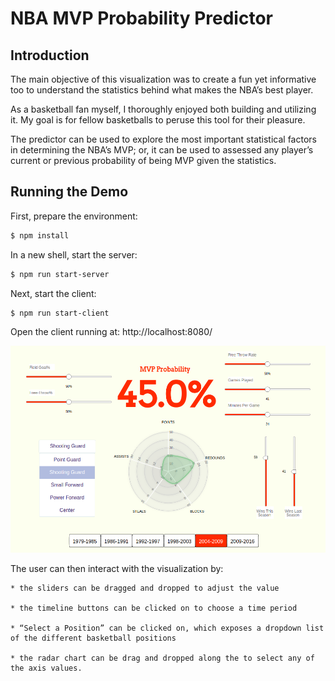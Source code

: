 # NBA MVP Probability Predictor

## Introduction

The main objective of this visualization was to create a fun yet informative too to understand the statistics behind what makes the NBA’s best player. 

As a basketball fan myself, I thoroughly enjoyed both building and utilizing it. My goal is for fellow basketballs to peruse this tool for their pleasure.

The predictor can be used to explore the most important statistical factors in determining the NBA’s MVP; or, it can be used to assessed any player’s current or previous probability of being MVP given the statistics.

## Running the Demo
First, prepare the environment:
```sh
$ npm install

```

In a new shell, start the server:
```sh
$ npm run start-server

```

Next, start the client:
```sh
$ npm run start-client

```

Open the client running at: http://localhost:8080/


![Screenshot](mvp_vis_usage.png)

The user can then interact with the visualization by:

    * the sliders can be dragged and dropped to adjust the value
  
    * the timeline buttons can be clicked on to choose a time period
    
    * “Select a Position” can be clicked on, which exposes a dropdown list of the different basketball positions
    
    * the radar chart can be drag and dropped along the to select any of the axis values.


